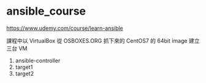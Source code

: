 # ansible_course

https://www.udemy.com/course/learn-ansible

課程中以 VirtualBox 從 OSBOXES.ORG 抓下來的 CentOS7 的 64bit image 建立三台 VM
1. ansible-controller
2. target1
3. target2
